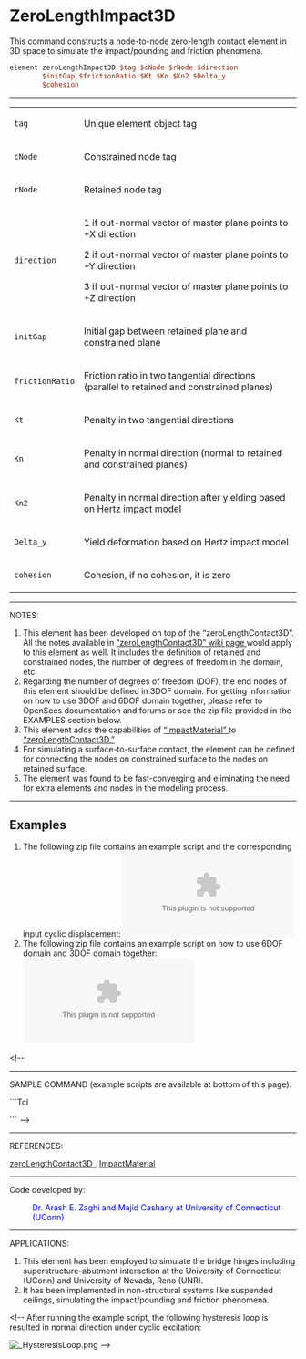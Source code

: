 # ZeroLengthImpact3D

<p>This command constructs a node-to-node zero-length contact element in
3D space to simulate the impact/pounding and friction phenomena.</p>

```tcl
element zeroLengthImpact3D $tag $cNode $rNode $direction
        $initGap $frictionRatio $Kt $Kn $Kn2 $Delta_y
        $cohesion
```

<hr />
<table>
<tbody>
<tr class="odd">
<td><code class="parameter-table-variable">tag</code></td>
<td><p>Unique element object tag</p></td>
</tr>
<tr class="even">
<td><code class="parameter-table-variable">cNode</code></td>
<td><p>Constrained node tag</p></td>
</tr>
<tr class="odd">
<td><code class="parameter-table-variable">rNode</code></td>
<td><p>Retained node tag</p></td>
</tr>
<tr class="even">
<td><code class="parameter-table-variable">direction</code></td>
<td><p>1 if out-normal vector of master plane points to +X direction</p>
<p>2 if out-normal vector of master plane points to +Y direction</p>
<p>3 if out-normal vector of master plane points to +Z
direction</p></td>
</tr>
<tr class="odd">
<td><code class="parameter-table-variable">initGap</code></td>
<td><p>Initial gap between retained plane and constrained plane</p></td>
</tr>
<tr class="even">
<td><code class="parameter-table-variable">frictionRatio</code></td>
<td><p>Friction ratio in two tangential directions (parallel to retained
and constrained planes)</p></td>
</tr>
<tr class="odd">
<td><code class="parameter-table-variable">Kt</code></td>
<td><p>Penalty in two tangential directions</p></td>
</tr>
<tr class="even">
<td><code class="parameter-table-variable">Kn</code></td>
<td><p>Penalty in normal direction (normal to retained and constrained
planes)</p></td>
</tr>
<tr class="odd">
<td><p><code class="parameter-table-variable">Kn2</code></p></td>
<td><p>Penalty in normal direction after yielding based on Hertz impact
model</p></td>
</tr>
<tr class="even">
<td><code class="parameter-table-variable">Delta_y</code></td>
<td><p>Yield deformation based on Hertz impact model</p></td>
</tr>
<tr class="odd">
<td><code class="parameter-table-variable">cohesion</code></td>
<td><p>Cohesion, if no cohesion, it is zero</p></td>
</tr>
</tbody>
</table>
<hr />
<p>NOTES:</p>
<ol>
<li>This element has been developed on top of the “zeroLengthContact3D”.
All the notes available in <a href="ZeroLengthContact_Element"
title="wikilink"> “zeroLengthContact3D” wiki page </a> would apply to
this element as well. It includes the definition of retained and
constrained nodes, the number of degrees of freedom in the domain,
etc.</li>
<li>Regarding the number of degrees of freedom (DOF), the end nodes of
this element should be defined in 3DOF domain. For getting information
on how to use 3DOF and 6DOF domain together, please refer to OpenSees
documentation and forums or see the zip file provided in the EXAMPLES
section below.</li>
<li>This element adds the capabilities of <a href="Impact_Material"
title="wikilink"> “ImpactMaterial” </a> to <a
href="ZeroLengthContact_Element" title="wikilink">
“zeroLengthContact3D.” </a></li>
<li>For simulating a surface-to-surface contact, the element can be
defined for connecting the nodes on constrained surface to the nodes on
retained surface.</li>
<li>The element was found to be fast-converging and eliminating the need
for extra elements and nodes in the modeling process.</li>
</ol>
<hr />

## Examples

<ol>
<li>The following zip file contains an example script and the
corresponding input cyclic displacement: <embed
src="Example_script_2.zip" title="Example_script_2.zip" /></li>
<li>The following zip file contains an example script on how to use 6DOF
domain and 3DOF domain together: <embed
src="Example_script_6DOF_3DOF.zip"
title="Example_script_6DOF_3DOF.zip" /></li>
</ol>
<p>&lt;!--</p>
<hr />
<p>SAMPLE COMMAND (example scripts are available at bottom of this
page):</p>
<p>
```Tcl
</p>
<p>
```
 --&gt;</p>
<hr />
<p>REFERENCES:</p>
<p><a href="ZeroLengthContact_Element" title="wikilink">
zeroLengthContact3D </a> , <a href="Impact_Material" title="wikilink">
ImpactMaterial </a></p>
<hr />
<p>Code developed by:</p>
<dl>
<dt></dt>
<dd>
<span style="color:blue"> Dr. Arash E. Zaghi and Majid Cashany at
University of Connecticut (UConn) </span>
</dd>
</dl>
<hr />
<p>APPLICATIONS:</p>
<ol>
<li>This element has been employed to simulate the bridge hinges
including superstructure-abutment interaction at the University of
Connecticut (UConn) and University of Nevada, Reno (UNR).</li>
<li>It has been implemented in non-structural systems like suspended
ceilings, simulating the impact/pounding and friction phenomena.</li>
</ol>
<p>&lt;!-- After running the example script, the following hysteresis
loop is resulted in normal direction under cyclic excitation:</p>
<p><img src="/OpenSeesRT/contrib/static/_HysteresisLoop.png" title="_HysteresisLoop.png"
alt="_HysteresisLoop.png" /> --&gt;</p>
